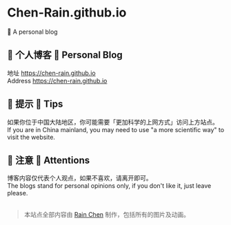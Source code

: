 # Chen-Rain.github.io

🌿 A personal blog

## 🌿 个人博客 🌿 Personal Blog

地址 https://chen-rain.github.io
<br>
Address https://chen-rain.github.io

## 🌿 提示 🌿 Tips

如果你位于中国大陆地区，你可能需要「更加科学的上网方式」访问上方站点。
<br>
If you are in China mainland, you may need to use "a more scientific way" to visit the website.

## 🌿 注意 🌿 Attentions

博客内容仅代表个人观点，如果不喜欢，请离开即可。
<br>
The blogs stand for personal opinions only, if you don't like it, just leave please.
<br><br>

> 本站点全部内容由 [Rain Chen](https://github.com/Chen-Rain) 制作，包括所有的图片及动画。

